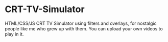 # CRT-TV-Simulator
HTML/CSS/JS CRT TV Simulator using filters and overlays, for nostalgic people like me who grew up with them.
You can upload your own videos to play in it.
